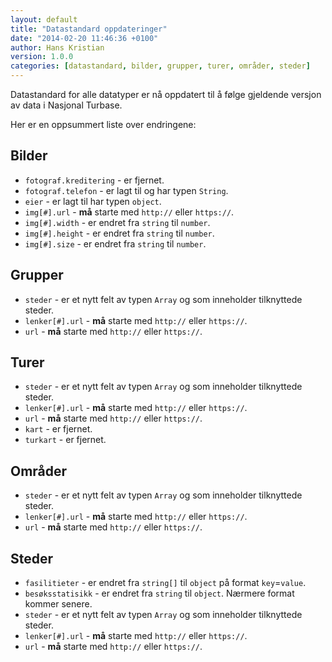 ```yaml
---
layout: default
title: "Datastandard oppdateringer"
date: "2014-02-20 11:46:36 +0100"
author: Hans Kristian
version: 1.0.0
categories: [datastandard, bilder, grupper, turer, områder, steder]
---
```


Datastandard for alle datatyper er nå oppdatert til å følge gjeldende versjon av
data i Nasjonal Turbase.

<!--more-->

Her er en oppsummert liste over endringene:

## Bilder

* `fotograf.kreditering` - er fjernet.
* `fotograf.telefon` - er lagt til og har typen `String`.
* `eier` - er lagt til har typen `object`.
* `img[#].url` - __må__ starte med `http://` eller `https://`.
* `img[#].width` - er endret fra `string` til `number`.
* `img[#].height` - er endret fra `string` til `number`.
* `img[#].size` - er endret fra `string` til `number`.

## Grupper

* `steder` - er et nytt felt av typen `Array` og som inneholder tilknyttede steder.
* `lenker[#].url` - __må__ starte med `http://` eller `https://`.
* `url` - __må__ starte med `http://` eller `https://`.

## Turer

* `steder` - er et nytt felt av typen `Array` og som inneholder tilknyttede steder.
* `lenker[#].url` - __må__ starte med `http://` eller `https://`.
* `url` - __må__ starte med `http://` eller `https://`.
* `kart` - er fjernet.
* `turkart` - er fjernet.

## Områder

* `steder` - er et nytt felt av typen `Array` og som inneholder tilknyttede steder.
* `lenker[#].url` - __må__ starte med `http://` eller `https://`.
* `url` - __må__ starte med `http://` eller `https://`.

## Steder

* `fasilitieter` - er endret fra `string[]` til `object` på format `key`=`value`.
* `besøksstatisikk` - er endret fra `string` til `object`. Nærmere format kommer senere.
* `steder` - er et nytt felt av typen `Array` og som inneholder tilknyttede steder.
* `lenker[#].url` - __må__ starte med `http://` eller `https://`.
* `url` - __må__ starte med `http://` eller `https://`.

